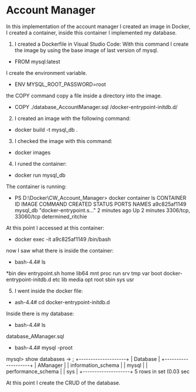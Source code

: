 Account Manager 
====

In this implementation of the account manager I created an image in Docker, I created a container, inside this container I implemented my database.

1. I created a Dockerfile in Visual Studio Code:
With this command I create the image by using the base image of last version of mysql.
* FROM mysql:latest

I create the environment variable. 
* ENV MYSQL_ROOT_PASSWORD=root

the COPY command copy a file inside a directory into the image. 
* COPY ./database_AccountManager.sql /docker-entrypoint-initdb.d/


2. I created an image with the following command:
* docker build -t mysql_db .

3. I checked the image with this command:
* docker images

4. I runed the container:
* docker run mysql_db

The container is running:
* PS D:\Docker\CW_Account_Manager> docker container ls
CONTAINER ID   IMAGE      COMMAND                  CREATED         STATUS         PORTS                 NAMES
a9c825af1149   mysql_db   "docker-entrypoint.s…"   2 minutes ago   Up 2 minutes   3306/tcp, 33060/tcp   determined_ritchie

At this point I accessed at this container:
* docker exec -it a9c825af1149 /bin/bash

now I saw what there is inside the container:
* bash-4.4# ls

*bin   dev                         entrypoint.sh  home  lib64  mnt  proc  run   srv  tmp  var
boot  docker-entrypoint-initdb.d  etc            lib   media  opt  root  sbin  sys  usr

5. I went inside the docker file:
* ash-4.4# cd docker-entrypoint-initdb.d

Inside there is my database:
* bash-4.4# ls

database_AManager.sql

* bash-4.4# mysql -proot

mysql> show databases
    -> ;
+--------------------+
| Database           |
+--------------------+
| AManager           |
| information_schema |
| mysql              |
| performance_schema |
| sys                |
+--------------------+
5 rows in set (0.03 sec

At this point I create the CRUD of the database.





